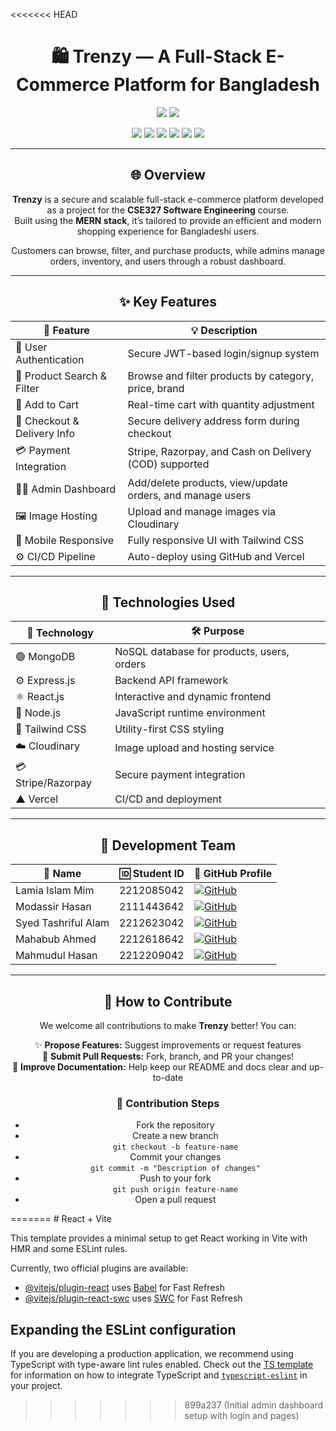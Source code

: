 <<<<<<< HEAD
<h1 align="center">🛍️ Trenzy — A Full-Stack E-Commerce Platform for Bangladesh</h1>

<p align="center">
  <img src="https://img.shields.io/badge/Version-1.0-blue?style=flat-square" />
  <img src="https://img.shields.io/badge/Contributions-Welcome-red?style=flat-square" />
</p>

<p align="center">
  <img src="https://img.shields.io/badge/Frontend-ReactJS-61DAFB?logo=react&logoColor=white&style=flat-square" />
  <img src="https://img.shields.io/badge/Bundler-Vite-646CFF?logo=vite&logoColor=white&style=flat-square" />
  <img src="https://img.shields.io/badge/Styling-TailwindCSS-38B2AC?logo=tailwindcss&logoColor=white&style=flat-square" />
  <img src="https://img.shields.io/badge/Database-MongoDB-47A248?logo=mongodb&logoColor=white&style=flat-square" />
  <img src="https://img.shields.io/badge/Hosting-Vercel-black?logo=vercel&logoColor=white&style=flat-square" />
  <img src="https://img.shields.io/badge/Payments-Stripe%20%7C%20Razorpay-635BFF?logo=stripe&logoColor=white&style=flat-square" />
</p>

---

<h2 align="center">🌐 Overview</h2>

<p align="center">
<b>Trenzy</b> is a secure and scalable full-stack e-commerce platform developed as a project for the <b>CSE327 Software Engineering</b> course. <br />
Built using the <b>MERN stack</b>, it’s tailored to provide an efficient and modern shopping experience for Bangladeshi users.
</p>

<p align="center">
Customers can browse, filter, and purchase products, while admins manage orders, inventory, and users through a robust dashboard.
</p>

---

<h2 align="center">✨ Key Features</h2>

<div align="center">

| 🔧 Feature                  | 💡 Description                                                            |
|-----------------------------|---------------------------------------------------------------------------|
| 🔐 User Authentication      | Secure JWT-based login/signup system                                      |
| 🔎 Product Search & Filter  | Browse and filter products by category, price, brand                      |
| 🛒 Add to Cart              | Real-time cart with quantity adjustment                                   |
| 🚚 Checkout & Delivery Info | Secure delivery address form during checkout                              |
| 💳 Payment Integration      | Stripe, Razorpay, and Cash on Delivery (COD) supported                    |
| 🧑‍💼 Admin Dashboard         | Add/delete products, view/update orders, and manage users                 |
| 🖼️ Image Hosting            | Upload and manage images via Cloudinary                                   |
| 📱 Mobile Responsive        | Fully responsive UI with Tailwind CSS                                     |
| ⚙️ CI/CD Pipeline           | Auto-deploy using GitHub and Vercel                                       |

</div>

---

<h2 align="center">🧱 Technologies Used</h2>

<div align="center">

| 🚀 Technology       | 🛠️ Purpose                            |
|---------------------|----------------------------------------|
| 🟢 MongoDB          | NoSQL database for products, users, orders |
| ⚙️ Express.js       | Backend API framework                  |
| ⚛️ React.js         | Interactive and dynamic frontend        |
| 🔵 Node.js          | JavaScript runtime environment          |
| 🎨 Tailwind CSS     | Utility-first CSS styling               |
| ☁️ Cloudinary       | Image upload and hosting service        |
| 💳 Stripe/Razorpay  | Secure payment integration              |
| ▲ Vercel            | CI/CD and deployment                    |

</div>

---

<h2 align="center">👥 Development Team</h2>

<div align="center">

| 👤 Name                | 🆔 Student ID   | 🔗 GitHub Profile             |
|------------------------|----------------|-------------------------------|
| Lamia Islam Mim        |2212085042      | [![GitHub](https://img.shields.io/badge/-Lamia--Mim-181717?logo=github&style=flat-square)](https://github.com/Lamia-Mim)  |
| Modassir Hasan         | 2111443642     | [![GitHub](https://img.shields.io/badge/-Modassir--Hasan-181717?logo=github&style=flat-square)](https://github.com/Modassir-Hasan) |
| Syed Tashriful Alam    | 2212623042     | [![GitHub](https://img.shields.io/badge/-Tashrif67-181717?logo=github&style=flat-square)](https://github.com/Tashrif67) |
| Mahabub Ahmed          | 2212618642     | [![GitHub](https://img.shields.io/badge/-Mahabub21-181717?logo=github&style=flat-square)](https://github.com/Mahabub21) |
| Mahmudul Hasan         | 2212209042     |  [![GitHub](https://img.shields.io/badge/-Aasifffff-181717?logo=github&style=flat-square)](https://github.com/Aasifffff) |

</div>

---

<h2 align="center">🤝 How to Contribute</h2>

<p align="center">We welcome all contributions to make <b>Trenzy</b> better! You can:</p>

<div align="center">

 ✨ <b>Propose Features:</b> Suggest improvements or request features  
 🔧 <b>Submit Pull Requests:</b> Fork, branch, and PR your changes!  
 📝 <b>Improve Documentation:</b> Help keep our README and docs clear and up-to-date  

### 🧾 Contribution Steps

-  Fork the repository  
-  Create a new branch  
   <code>git checkout -b feature-name</code>  
-  Commit your changes  
   <code>git commit -m "Description of changes"</code>  
-  Push to your fork  
   <code>git push origin feature-name</code>  
-  Open a pull request

</div>
=======
# React + Vite

This template provides a minimal setup to get React working in Vite with HMR and some ESLint rules.

Currently, two official plugins are available:

- [@vitejs/plugin-react](https://github.com/vitejs/vite-plugin-react/blob/main/packages/plugin-react) uses [Babel](https://babeljs.io/) for Fast Refresh
- [@vitejs/plugin-react-swc](https://github.com/vitejs/vite-plugin-react/blob/main/packages/plugin-react-swc) uses [SWC](https://swc.rs/) for Fast Refresh

## Expanding the ESLint configuration

If you are developing a production application, we recommend using TypeScript with type-aware lint rules enabled. Check out the [TS template](https://github.com/vitejs/vite/tree/main/packages/create-vite/template-react-ts) for information on how to integrate TypeScript and [`typescript-eslint`](https://typescript-eslint.io) in your project.
>>>>>>> 899a237 (Initial admin dashboard setup with login and pages)
